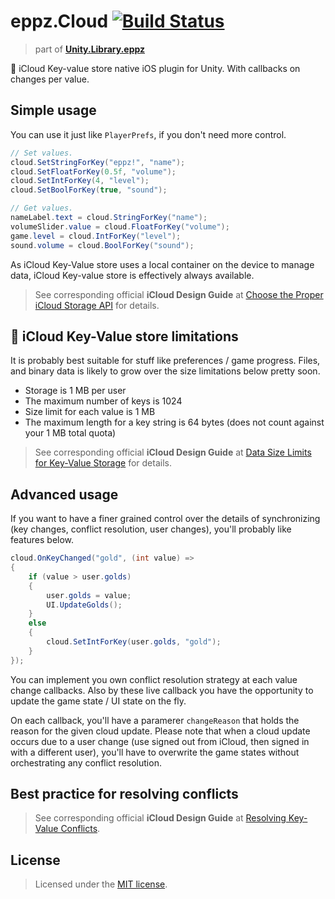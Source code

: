 # eppz.Cloud [![Build Status](https://travis-ci.org/eppz/Unity.Test.eppz.png?branch=master)](https://travis-ci.org/eppz/Unity.Test.eppz)
> part of [**Unity.Library.eppz**](https://github.com/eppz/Unity.Library.eppz)


 iCloud Key-value store native iOS plugin for Unity. With callbacks on changes per value.


## Simple usage

You can use it just like `PlayerPrefs`, if you don't need more control.

```csharp
// Set values.
cloud.SetStringForKey("eppz!", "name");
cloud.SetFloatForKey(0.5f, "volume");
cloud.SetIntForKey(4, "level");
cloud.SetBoolForKey(true, "sound");

// Get values.
nameLabel.text = cloud.StringForKey("name");
volumeSlider.value = cloud.FloatForKey("volume");
game.level = cloud.IntForKey("level");
sound.volume = cloud.BoolForKey("sound");
```

As iCloud Key-Value store uses a local container on the device to manage data, iCloud Key-value store is effectively always available.

> See corresponding official **iCloud Design Guide** at [Choose the Proper iCloud Storage API](https://developer.apple.com/library/content/documentation/General/Conceptual/iCloudDesignGuide/Chapters/iCloudFundametals.html#//apple_ref/doc/uid/TP40012094-CH6-SW28) for details.


##  iCloud Key-Value store limitations

It is probably best suitable for stuff like preferences / game progress. Files, and binary data is likely to grow over the size limitations below pretty soon.

+ Storage is 1 MB per user
+ The maximum number of keys is 1024
+ Size limit for each value is 1 MB
+ The maximum length for a key string is 64 bytes (does not count against your 1 MB total quota)

> See corresponding official **iCloud Design Guide** at [Data Size Limits for Key-Value Storage](https://developer.apple.com/library/content/documentation/General/Conceptual/iCloudDesignGuide/Chapters/DesigningForKey-ValueDataIniCloud.html#//apple_ref/doc/uid/TP40012094-CH7-SW8) for details.


## Advanced usage

If you want to have a finer grained control over the details of synchronizing (key changes, conflict resolution, user changes), you'll probably like features below.

```csharp
cloud.OnKeyChanged("gold", (int value) =>
{
    if (value > user.golds)
    {
        user.golds = value;
        UI.UpdateGolds();
    }
    else
    {
        cloud.SetIntForKey(user.golds, "gold");
    }
});
```

You can implement you own conflict resolution strategy at each value change callbacks. Also by these live callback you have the opportunity to update the game state / UI state on the fly.

On each callback, you'll have a paramerer `changeReason` that holds the reason for the given cloud update. Please note that when a cloud update occurs due to a user change (use signed out from iCloud, then signed in with a different user), you'll have to overwrite the game states without orchestrating any conflict resolution.


## Best practice for resolving conflicts

> See corresponding official **iCloud Design Guide** at [Resolving Key-Value Conflicts](https://developer.apple.com/library/content/documentation/General/Conceptual/iCloudDesignGuide/Chapters/DesigningForKey-ValueDataIniCloud.html#//apple_ref/doc/uid/TP40012094-CH7-SW6).

## License

> Licensed under the [MIT license](http://en.wikipedia.org/wiki/MIT_License).
